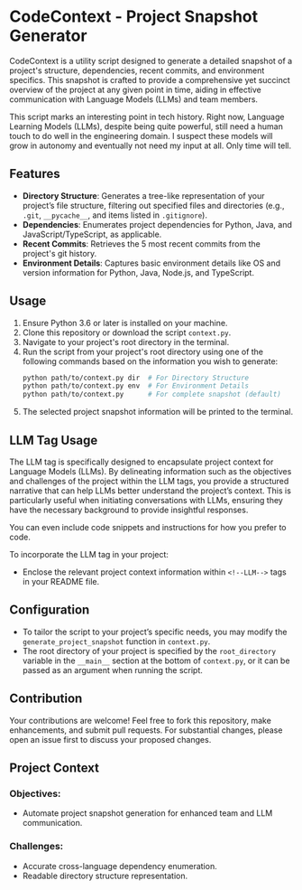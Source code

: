 # CodeContext - Project Snapshot Generator

CodeContext is a utility script designed to generate a detailed snapshot of a project's structure, dependencies, recent commits, and environment specifics. This snapshot is crafted to provide a comprehensive yet succinct overview of the project at any given point in time, aiding in effective communication with Language Models (LLMs) and team members.

This script marks an interesting point in tech history. Right now, Language Learning Models (LLMs), despite being quite powerful, still need a human touch to do well in the engineering domain. I suspect these models will grow in autonomy and eventually not need my input at all. Only time will tell.

## Features

- **Directory Structure**: Generates a tree-like representation of your project’s file structure, filtering out specified files and directories (e.g., `.git`, `__pycache__`, and items listed in `.gitignore`).
- **Dependencies**: Enumerates project dependencies for Python, Java, and JavaScript/TypeScript, as applicable.
- **Recent Commits**: Retrieves the 5 most recent commits from the project's git history.
- **Environment Details**: Captures basic environment details like OS and version information for Python, Java, Node.js, and TypeScript.

## Usage

1. Ensure Python 3.6 or later is installed on your machine.
2. Clone this repository or download the script `context.py`.
3. Navigate to your project's root directory in the terminal.
4. Run the script from your project's root directory using one of the following commands based on the information you wish to generate:
    ```bash
    python path/to/context.py dir  # For Directory Structure
    python path/to/context.py env  # For Environment Details
    python path/to/context.py      # For complete snapshot (default)
    ```
5. The selected project snapshot information will be printed to the terminal.

## LLM Tag Usage

The LLM tag is specifically designed to encapsulate project context for Language Models (LLMs). By delineating information such as the objectives and challenges of the project within the LLM tags, you provide a structured narrative that can help LLMs better understand the project’s context. This is particularly useful when initiating conversations with LLMs, ensuring they have the necessary background to provide insightful responses.

You can even include code snippets and instructions for how you prefer to code.

To incorporate the LLM tag in your project:
- Enclose the relevant project context information within `<!--LLM-->` tags in your README file.

## Configuration

- To tailor the script to your project’s specific needs, you may modify the `generate_project_snapshot` function in `context.py`.
- The root directory of your project is specified by the `root_directory` variable in the `__main__` section at the bottom of `context.py`, or it can be passed as an argument when running the script.

## Contribution

Your contributions are welcome! Feel free to fork this repository, make enhancements, and submit pull requests. For substantial changes, please open an issue first to discuss your proposed changes.

## Project Context
<!--LLM-->
### Objectives:
- Automate project snapshot generation for enhanced team and LLM communication.

### Challenges:
- Accurate cross-language dependency enumeration.
- Readable directory structure representation.
<!--LLM-->